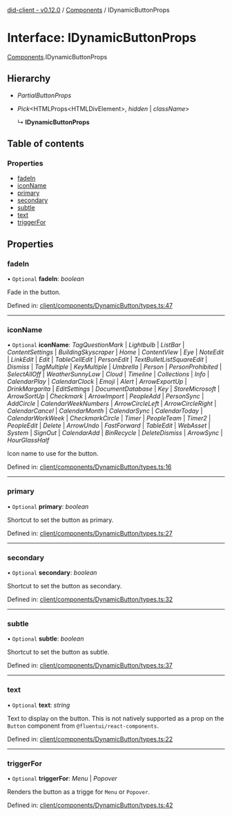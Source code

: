 [did-client - v0.12.0](../README.md) / [Components](../modules/components.md) / IDynamicButtonProps

# Interface: IDynamicButtonProps

[Components](../modules/components.md).IDynamicButtonProps

## Hierarchy

* *PartialButtonProps*

* *Pick*<HTMLProps<HTMLDivElement\>, *hidden* \| *className*\>

  ↳ **IDynamicButtonProps**

## Table of contents

### Properties

- [fadeIn](components.idynamicbuttonprops.md#fadein)
- [iconName](components.idynamicbuttonprops.md#iconname)
- [primary](components.idynamicbuttonprops.md#primary)
- [secondary](components.idynamicbuttonprops.md#secondary)
- [subtle](components.idynamicbuttonprops.md#subtle)
- [text](components.idynamicbuttonprops.md#text)
- [triggerFor](components.idynamicbuttonprops.md#triggerfor)

## Properties

### fadeIn

• `Optional` **fadeIn**: *boolean*

Fade in the button.

Defined in: [client/components/DynamicButton/types.ts:47](https://github.com/Puzzlepart/did/blob/dev/client/components/DynamicButton/types.ts#L47)

___

### iconName

• `Optional` **iconName**: *TagQuestionMark* \| *Lightbulb* \| *ListBar* \| *ContentSettings* \| *BuildingSkyscraper* \| *Home* \| *ContentView* \| *Eye* \| *NoteEdit* \| *LinkEdit* \| *Edit* \| *TableCellEdit* \| *PersonEdit* \| *TextBulletListSquareEdit* \| *Dismiss* \| *TagMultiple* \| *KeyMultiple* \| *Umbrella* \| *Person* \| *PersonProhibited* \| *SelectAllOff* \| *WeatherSunnyLow* \| *Cloud* \| *Timeline* \| *Collections* \| *Info* \| *CalendarPlay* \| *CalendarClock* \| *Emoji* \| *Alert* \| *ArrowExportUp* \| *DrinkMargarita* \| *EditSettings* \| *DocumentDatabase* \| *Key* \| *StoreMicrosoft* \| *ArrowSortUp* \| *Checkmark* \| *ArrowImport* \| *PeopleAdd* \| *PersonSync* \| *AddCircle* \| *CalendarWeekNumbers* \| *ArrowCircleLeft* \| *ArrowCircleRight* \| *CalendarCancel* \| *CalendarMonth* \| *CalendarSync* \| *CalendarToday* \| *CalendarWorkWeek* \| *CheckmarkCircle* \| *Timer* \| *PeopleTeam* \| *Timer2* \| *PeopleEdit* \| *Delete* \| *ArrowUndo* \| *FastForward* \| *TableEdit* \| *WebAsset* \| *System* \| *SignOut* \| *CalendarAdd* \| *BinRecycle* \| *DeleteDismiss* \| *ArrowSync* \| *HourGlassHalf*

Icon name to use for the button.

Defined in: [client/components/DynamicButton/types.ts:16](https://github.com/Puzzlepart/did/blob/dev/client/components/DynamicButton/types.ts#L16)

___

### primary

• `Optional` **primary**: *boolean*

Shortcut to set the button as primary.

Defined in: [client/components/DynamicButton/types.ts:27](https://github.com/Puzzlepart/did/blob/dev/client/components/DynamicButton/types.ts#L27)

___

### secondary

• `Optional` **secondary**: *boolean*

Shortcut to set the button as secondary.

Defined in: [client/components/DynamicButton/types.ts:32](https://github.com/Puzzlepart/did/blob/dev/client/components/DynamicButton/types.ts#L32)

___

### subtle

• `Optional` **subtle**: *boolean*

Shortcut to set the button as subtle.

Defined in: [client/components/DynamicButton/types.ts:37](https://github.com/Puzzlepart/did/blob/dev/client/components/DynamicButton/types.ts#L37)

___

### text

• `Optional` **text**: *string*

Text to display on the button. This is not natively supported as a prop on
the `Button` component from `@fluentui/react-components`.

Defined in: [client/components/DynamicButton/types.ts:22](https://github.com/Puzzlepart/did/blob/dev/client/components/DynamicButton/types.ts#L22)

___

### triggerFor

• `Optional` **triggerFor**: *Menu* \| *Popover*

Renders the button as a trigge for `Menu` or `Popover`.

Defined in: [client/components/DynamicButton/types.ts:42](https://github.com/Puzzlepart/did/blob/dev/client/components/DynamicButton/types.ts#L42)
